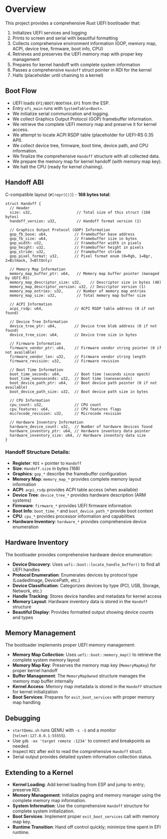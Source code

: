 # Overview

This project provides a comprehensive Rust UEFI bootloader that:
1. Initializes UEFI services and logging
2. Prints to screen and serial with beautiful formatting
3. Collects comprehensive environment information (GOP, memory map, ACPI, device tree, firmware, boot info, CPU)
4. Retrieves and preserves the UEFI memory map with proper key management
5. Prepares for kernel handoff with complete system information
6. Passes a comprehensive `Handoff` struct pointer in RDI for the kernel
7. Halts (placeholder until chaining to a kernel)

## Boot Flow
- UEFI loads `EFI/BOOT/BOOTX64.EFI` from the ESP.
- Entry `efi_main` runs with `SystemTable<Boot>`.
- We initialize serial communication and logging.
- We collect Graphics Output Protocol (GOP) framebuffer information.
- We retrieve the complete UEFI memory map and preserve it for kernel access.
- We attempt to locate ACPI RSDP table (placeholder for UEFI-RS 0.35 API).
- We collect device tree, firmware, boot time, device path, and CPU information.
- We finalize the comprehensive `Handoff` structure with all collected data.
- We prepare the memory map for kernel handoff (with memory map key).
- We halt the CPU (ready for kernel chaining).

## Handoff ABI
C-compatible layout (`#[repr(C)]`) - **168 bytes total**:

```
struct Handoff {
  // Header
  size: u32,                    // Total size of this struct (168 bytes)
  handoff_version: u32,         // Handoff format version (1)
  
  // Graphics Output Protocol (GOP) Information
  gop_fb_base: u64,            // Framebuffer base address
  gop_fb_size: u64,            // Framebuffer size in bytes
  gop_width: u32,              // Framebuffer width in pixels
  gop_height: u32,             // Framebuffer height in pixels
  gop_stride: u32,             // Framebuffer stride
  gop_pixel_format: u32,       // Pixel format enum (0=Rgb, 1=Bgr, 2=Bitmask, 3=BltOnly)
  
  // Memory Map Information
  memory_map_buffer_ptr: u64,   // Memory map buffer pointer (managed by UEFI-RS)
  memory_map_descriptor_size: u32,    // Descriptor size in bytes (48)
  memory_map_descriptor_version: u32, // Descriptor version (1)
  memory_map_entries: u32,      // Number of memory map entries
  memory_map_size: u32,         // Total memory map buffer size
  
  // ACPI Information
  acpi_rsdp: u64,              // ACPI RSDP table address (0 if not found)
  
  // Device Tree Information
  device_tree_ptr: u64,        // Device tree blob address (0 if not found)
  device_tree_size: u64,       // Device tree size in bytes
  
  // Firmware Information
  firmware_vendor_ptr: u64,    // Firmware vendor string pointer (0 if not available)
  firmware_vendor_len: u32,    // Firmware vendor string length
  firmware_revision: u32,      // Firmware revision
  
  // Boot Time Information
  boot_time_seconds: u64,      // Boot time (seconds since epoch)
  boot_time_nanoseconds: u32,  // Boot time (nanoseconds)
  boot_device_path_ptr: u64,   // Boot device path pointer (0 if not available)
  boot_device_path_size: u32,  // Boot device path size in bytes
  
  // CPU Information
  cpu_count: u32,              // CPU count
  cpu_features: u64,           // CPU features flags
  microcode_revision: u32,     // Microcode revision
  
  // Hardware Inventory Information
  hardware_device_count: u32,  // Number of hardware devices found
  hardware_inventory_ptr: u64, // Hardware inventory data pointer
  hardware_inventory_size: u64, // Hardware inventory data size
}
```

### Handoff Structure Details:
- **Register**: `RDI` = pointer to `Handoff`
- **Size**: `Handoff.size` in bytes (168)
- **Graphics**: `gop_*` describe the framebuffer configuration
- **Memory Map**: `memory_map_*` provides complete memory layout information
- **ACPI**: `acpi_rsdp` provides ACPI table access (when available)
- **Device Tree**: `device_tree_*` provides hardware description (ARM systems)
- **Firmware**: `firmware_*` provides UEFI firmware information
- **Boot Info**: `boot_time_*` and `boot_device_path_*` provide boot context
- **CPU**: `cpu_*` provides processor information and capabilities
- **Hardware Inventory**: `hardware_*` provides comprehensive device enumeration

## Hardware Inventory
The bootloader provides comprehensive hardware device enumeration:

- **Device Discovery**: Uses `uefi::boot::locate_handle_buffer()` to find all UEFI handles
- **Protocol Enumeration**: Enumerates devices by protocol type (LoadedImage, DevicePath, etc.)
- **Device Classification**: Categorizes devices by type (PCI, USB, Storage, Network, etc.)
- **Handle Tracking**: Stores device handles and metadata for kernel access
- **Memory Layout**: Hardware inventory data is stored in the `Handoff` structure
- **Beautiful Display**: Provides formatted output showing device counts and types

## Memory Management
The bootloader implements proper UEFI memory management:

- **Memory Map Collection**: Uses `uefi::boot::memory_map()` to retrieve the complete system memory layout
- **Memory Map Key**: Preserves the memory map key (`MemoryMapKey`) for proper kernel handoff
- **Buffer Management**: The `MemoryMapOwned` structure manages the memory map buffer internally
- **Kernel Access**: Memory map metadata is stored in the `Handoff` structure for kernel initialization
- **Boot Services**: Prepares for `exit_boot_services` with proper memory map handling

## Debugging
- `startQemu.sh` runs QEMU with `-s -S` and a monitor (`telnet:127.0.0.1:55555`).
- Use `gdb -ex 'target remote :1234'` to connect and breakpoints as needed.
- Inspect `RDI` after exit to read the comprehensive `Handoff` struct.
- Serial output provides detailed system information collection status.

## Extending to a Kernel
- **Kernel Loading**: Add kernel loading from ESP and jump to entry; preserve RDI.
- **Memory Management**: Initialize paging and memory manager using the complete memory map information.
- **System Information**: Use the comprehensive `Handoff` structure for complete system initialization.
- **Boot Services**: Implement proper `exit_boot_services` call with memory map key.
- **Runtime Transition**: Hand off control quickly; minimize time spent in EFI runtime.
